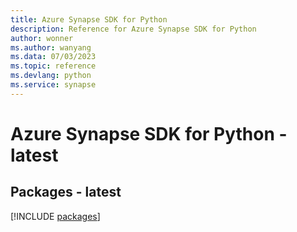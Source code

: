 ```yaml
---
title: Azure Synapse SDK for Python
description: Reference for Azure Synapse SDK for Python
author: wonner
ms.author: wanyang
ms.data: 07/03/2023
ms.topic: reference
ms.devlang: python
ms.service: synapse
---
```

# Azure Synapse SDK for Python - latest
## Packages - latest
[!INCLUDE [packages](synapse-index.md)]